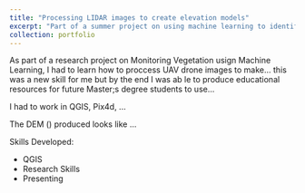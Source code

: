 ```yaml
---
title: "Processing LIDAR images to create elevation models"
excerpt: "Part of a summer project on using machine learning to identify plant species from drone images. Learned to use pix4dmapper and QGIS to process LIDAR images into an elevation model (DEM), as well as creating an educational resource to help taught Master's students at the University of Glasgow to do the same.<br/><img src='/images/stew_point_cloud.png' width='400'>"
collection: portfolio
---
```


As part of a research project on Monitoring Vegetation usign Machine Learning, I had to learn how to proccess UAV drone images to make... this was a new skill for me but by the end I was ab le to produce educational resources for future Master;s degree students to use...

I had to work in QGIS, Pix4d, ...

The DEM () produced looks like ...

Skills Developed:
 * QGIS
 * Research Skills
 * Presenting